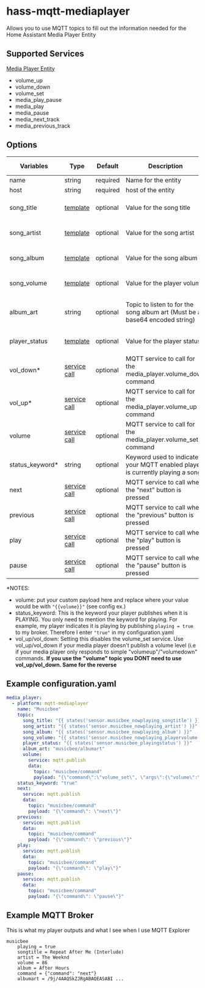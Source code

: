 # hass-mqtt-mediaplayer

Allows you to use MQTT topics to fill out the information needed for the Home Assistant Media Player Entity

## Supported Services

[Media Player Entity](https://www.home-assistant.io/integrations/media_player/)

* volume_up
* volume_down
* volume_set
* media_play_pause
* media_play
* media_pause
* media_next_track
* media_previous_track

## Options

| Variables      | Type                                                                      | Default  | Description                                                                       | Expected Payload            | Example                                                                 |
|----------------|---------------------------------------------------------------------------|----------|-----------------------------------------------------------------------------------|-----------------------------|-------------------------------------------------------------------------|
| name           | string                                                                    | required | Name for the entity                                                               | string                      | ```"Musicbee"```                                                        |
| host           | string                                                                    | required | host of the entity                                                                | string                      | ```"192.168.0.123"```                                                   |
| song_title     | [template](https://www.home-assistant.io/integrations/template/)                                                                    | optional | Value for the song title                                             | string                      | * see configuration.yaml ex.                                              |
| song_artist    | [template](https://www.home-assistant.io/integrations/template/)                                                                    | optional | Value for the song artist                                            | string                      | * see configuration.yaml ex.                                                 |
| song_album     | [template](https://www.home-assistant.io/integrations/template/)                                                                    | optional | Value for the song album                                        | string                      | * see configuration.yaml ex.                                                  |
| song_volume    | [template](https://www.home-assistant.io/integrations/template/)                                                                    | optional | Value for the player volume                                          | int (0 to 100)       | * see configuration.yaml ex.                                                 |
| album_art      | string                                                                    | optional | Topic to listen to for the song album art (Must be a base64 encoded string)       | string (base64 encoded url) | ```"musicbee/albumart"```                                               |
| player_status  | [template](https://www.home-assistant.io/integrations/template/)                                                                    | optional | Value for the player status                         | string                      | * see configuration.yaml ex.                                          |
| vol_down*          | [service call](https://www.home-assistant.io/docs/scripts/service-calls/) | optional | MQTT service to call for the media_player.volume_down command                           | N/A                         | * see configuration.yaml ex.                                                |
| vol_up*          | [service call](https://www.home-assistant.io/docs/scripts/service-calls/) | optional | MQTT service to call for the media_player.volume_up command                           | N/A                         | * see configuration.yaml ex.                                                |
| volume      | [service call](https://www.home-assistant.io/docs/scripts/service-calls/)                                                                    | optional | MQTT service to call for the media_player.volume_set command                                    | string                      | * see configuration.yaml                                                |
| status_keyword* | string                                                                    | optional | Keyword used to indicate your MQTT enabled player is currently playing a song     | string                      | ```"true"```                                                            |
| next           | [service call](https://www.home-assistant.io/docs/scripts/service-calls/) | optional | MQTT service to call when the "next" button is pressed                            | N/A                         | * see configuration.yaml ex.                                                |
| previous       | [service call](https://www.home-assistant.io/docs/scripts/service-calls/) | optional | MQTT service to call when the "previous" button is pressed                        | N/A                         | * see configuration.yaml ex.                                                |
| play           | [service call](https://www.home-assistant.io/docs/scripts/service-calls/) | optional | MQTT service to call when the "play" button is pressed                            | N/A                         | * see configuration.yaml ex.                                                |
| pause          | [service call](https://www.home-assistant.io/docs/scripts/service-calls/) | optional | MQTT service to call when the "pause" button is pressed                           | N/A                         | * see configuration.yaml ex.                                                |

*NOTES:

 * volume: put your custom payload here and replace where your value would be with ``"{{volume}}"`` (see config ex.)
 * status_keyword: This is the keyword your player publishes when it is PLAYING. You only need to mention the keyword for playing. For example, my player indicates it is playing by publishing ```playing = true``` to my broker. Therefore I enter ```"true"``` in my configuration.yaml
 * vol_up/vol_down: Setting this disables the volume_set service. Use vol_up/vol_down if your media player doesn't publish a volume level (i.e if your media player only responds to simple "volumeup"/"volumedown" commands. **If you use the "volume" topic you DONT need to use vol_up/vol_down. Same for the reverse**
 
 
 
## Example configuration.yaml

```yaml
media_player:  
  - platform: mqtt-mediaplayer
    name: "Musicbee"
    topic:
      song_title: "{{ states('sensor.musicbee_nowplaying_songtitle') }}"
      song_artist: "{{ states('sensor.musicbee_nowplaying_artist') }}"
      song_album: "{{ states('sensor.musicbee_nowplaying_album') }}"
      song_volume: "{{ states('sensor.musicbee_nowplaying_playervolume') }}"
      player_status: "{{ states('sensor.musicbee_playingstatus') }}"
      album_art: "musicbee/albumart"
      volume:
        service: mqtt.publish
        data:
          topic: "musicbee/command"
          payload: "{\"command\":\"volume_set\", \"args\":{\"volume\":\"{{volume}}\"}}"
    status_keyword: "true"
    next:
      service: mqtt.publish
      data:
        topic: "musicbee/command"
        payload: "{\"command\": \"next\"}"
    previous:
      service: mqtt.publish
      data:
        topic: "musicbee/command"
        payload: "{\"command\": \"previous\"}"
    play:
      service: mqtt.publish
      data:
        topic: "musicbee/command"
        payload: "{\"command\": \"play\"}"
    pause:
      service: mqtt.publish
      data:
        topic: "musicbee/command"
        payload: "{\"command\": \"pause\"}"

```

## Example MQTT Broker

This is what my player outputs and what I see when I use MQTT Explorer

```
musicbee
	playing = true
	songtitle = Repeat After Me (Interlude)
	artist = The Weeknd
	volume = 86
	album = After Hours
	command = {"command": "next"}
	albumart = /9j/4AAQSkZJRgABAQEASABI ...
```
